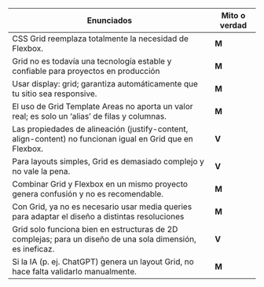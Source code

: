 | Enunciados | Mito o verdad |
|-----------|------------|
|CSS Grid reemplaza totalmente la necesidad de Flexbox.| **M** |
|Grid no es todavía una tecnología estable y confiable para proyectos en producción| **M** |
|Usar display: grid; garantiza automáticamente que tu sitio sea responsive.| **M** |
|El uso de Grid Template Areas no aporta un valor real; es solo un ‘alias’ de filas y columnas.| **M** |
|Las propiedades de alineación (justify-content, align-content) no funcionan igual en Grid que en Flexbox.| **V** |
|Para layouts simples, Grid es demasiado complejo y no vale la pena.| **V** |
|Combinar Grid y Flexbox en un mismo proyecto genera confusión y no es recomendable.| **M** |
|Con Grid, ya no es necesario usar media queries para adaptar el diseño a distintas resoluciones| **M** |
|Grid solo funciona bien en estructuras de 2D complejas; para un diseño de una sola dimensión, es ineficaz.| **V** |
|Si la IA (p. ej. ChatGPT) genera un layout Grid, no hace falta validarlo manualmente.| **M** |